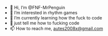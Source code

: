 - 👋 Hi, I’m @FNF-MrPenguin
- 👀 I’m interested in rhythm games
- 🌱 I’m currently learning how the fuck to code
- 💞️ just tell me how to fucking code
- 📫 How to reach me, autes2008x@gmail.com

<!---
FNF-MrPenguin/FNF-MrPenguin is a ✨ special ✨ repository because its `README.md` (this file) appears on your GitHub profile.
You can click the Preview link to take a look at your changes.
--->
